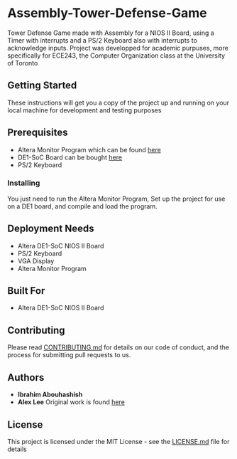 # Assembly-Tower-Defense-Game
Tower Defense Game made with Assembly for a NIOS II Board, using a Timer with interrupts and a PS/2 Keyboard also with interrupts to acknowledge inputs. Project was developped for academic purpuses, more specifically for ECE243, the Computer Organization class at the University of Toronto


## Getting Started

These instructions will get you a copy of the project up and running on your local machine for development and testing purposes

## Prerequisites

* Altera Monitor Program which can be found [here](https://www.altera.com/support/training/university/materials-software.html)
* DE1-SoC Board can be bought [here](http://www.terasic.com.tw/cgi-bin/page/archive.pl?Language=English&No=836)
* PS/2 Keyboard

### Installing

You just need to run the Altera Monitor Program, Set up the project for use on a DE1 board, and compile and load the program.

## Deployment Needs

* Altera DE1-SoC NIOS II Board
* PS/2 Keyboard
* VGA Display
* Altera Monitor Program

## Built For

* Altera DE1-SoC NIOS II Board

## Contributing

Please read [CONTRIBUTING.md](https://gist.github.com/PurpleBooth/b24679402957c63ec426) for details on our code of conduct, and the process for submitting pull requests to us.

## Authors

* **Ibrahim Abouhashish**
* **Alex Lee**
Original work is found [here](https://github.com/theapaz/Assembly-Tower-Defense-Game)

## License

This project is licensed under the MIT License - see the [LICENSE.md](LICENSE.md) file for details
